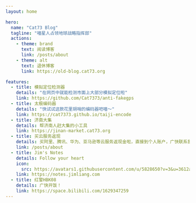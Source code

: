 ```yaml
---
layout: home

hero:
  name: "Cat73 Blog"
  tagline: "喵星人占领地球战略指挥部"
  actions:
    - theme: brand
      text: 阅读博客
      link: /posts/about
    - theme: alt
      text: 退休博客
      link: https://old-blog.cat73.org

features:
  - title: 模拟定位检测器
    details: "在网页中就能检测市面上大部分模拟定位啦"
    link: https://github.com/Cat7373/anti-fakegps
  - title: 太极编码器
    details: "快试试这款花里胡哨的编码器吧喵～"
    link: https://cat7373.github.io/taiji-encode
  - title: 济南大集
    details: 帮济南人赶大集的小工具
    link: https://jinan-market.cat73.org
  - title: 买云服务返现
    details: 买阿里、腾讯、华为、亚马逊等云服务返现金啦，直接到个人账户，广快联系我了解更多吧喵～
    link: /posts/about
  - title: Jim's Notes
    details: Follow your heart
    icon:
      src: https://avatars1.githubusercontent.com/u/5828650?v=3&u=3612a2f967b6960d7bca6f747a79c1ff7f90d5e1&s=140
    link: https://notes.jimliang.com
  - title: 红警HBK08
    details: 广快开饭！
    link: https://space.bilibili.com/1629347259
---
```

